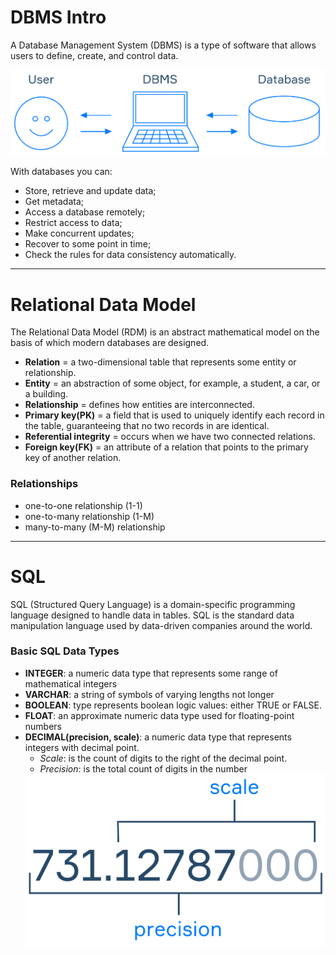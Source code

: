 # DBMS Intro
A Database Management System (DBMS) is a type of software that allows users to define, create, and control data.

<picture>
  <source media="(prefers-color-scheme: dark)" srcset="https://github.com/monehi-t/SQL_Notes/blob/main/database.png">
  <source media="(prefers-color-scheme: light)" srcset="https://github.com/monehi-t/SQL_Notes/blob/main/database.png">
  <img alt="Relationship between the user, DBMS, and the Database" src="https://github.com/monehi-t/SQL_Notes/blob/main/database.png">
</picture>


With databases you can:
  - Store, retrieve and update data;
  - Get metadata;
  - Access a database remotely;
  - Restrict access to data;
  - Make concurrent updates;
  - Recover to some point in time;
  - Check the rules for data consistency automatically.
_______________________________________________________________________________________________

# Relational Data Model
The Relational Data Model (RDM) is an abstract mathematical model on the basis of which modern databases are designed.

  - **Relation** = a two-dimensional table that represents some entity or relationship.
  - **Entity** = an abstraction of some object, for example, a student, a car, or a building.
  - **Relationship** = defines how entities are interconnected.
  - **Primary key(PK)** = a field that is used to uniquely identify each record in the table, guaranteeing that no two records in are identical.
  - **Referential integrity** = occurs when we have two connected relations.
  - **Foreign key(FK)** = an attribute of a relation that points to the primary key of another relation.



### Relationships
  * one-to-one relationship (1-1)
  * one-to-many relationship (1-M)
  * many-to-many (M-M) relationship
_______________________________________________________________________________________________

# SQL
SQL (Structured Query Language) is a domain-specific programming language designed to handle data in tables.
SQL is the standard data manipulation language used by data-driven companies around the world. 

### Basic SQL Data Types
- **INTEGER**: a numeric data type that represents some range of mathematical integers
- **VARCHAR**: a string of symbols of varying lengths not longer
- **BOOLEAN**: type represents boolean logic values: either TRUE or FALSE.
- **FLOAT**:  an approximate numeric data type used for floating-point numbers
- **DECIMAL(precision, scale)**: a numeric data type that represents integers with decimal point.
    - _Scale_: is the count of digits to the right of the decimal point.
    - _Precision_: is the total count of digits in the number
      <picture>
    <source media="(prefers-color-scheme: dark)" srcset="https://github.com/monehi-t/SQL_Notes/blob/main/DecimalDataType.png">
    <source media="(prefers-color-scheme: light)" srcset="https://github.com/monehi-t/SQL_Notes/blob/main/DecimalDataType.png">
    <img alt="Relationship between the user, DBMS, and the Database" src="https://github.com/monehi-t/SQL_Notes/blob/main/DecimalDataType.png">
    </picture>


